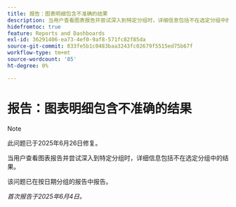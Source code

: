 ```yaml
---
title: 报告：图表明细包含不准确的结果
description: 当用户查看图表报告并尝试深入到特定分组时，详细信息包括不在选定分组中的结果。
hidefromtoc: true
feature: Reports and Dashboards
exl-id: 36291406-ea73-4ef0-9af8-571fc82f85da
source-git-commit: 833fe5b1c0483baa3243fc02679f5515ed75b67f
workflow-type: tm+mt
source-wordcount: '85'
ht-degree: 0%

---
```


# 报告：图表明细包含不准确的结果

>[!NOTE]
>
>此问题已于2025年6月26日修复。

当用户查看图表报告并尝试深入到特定分组时，详细信息包括不在选定分组中的结果。

该问题已在按日期分组的报告中报告。

_首次报告于2025年6月4日。_
